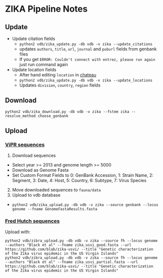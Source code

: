 # ZIKA Pipeline Notes

## Update

* Update citation fields
  * `python2 vdb/zika_update.py -db vdb -v zika --update_citations`
  * updates `authors`, `title`, `url`, `journal` and `puburl` fields from genbank files
  * If you get `ERROR: Couldn't connect with entrez, please run again` just run command again
* Update location fields
  * After hand editing `location` in [chateau](https://github.com/blab/chateau)
  * `python2 vdb/zika_update.py -db vdb -v zika --update_locations`
  * Updates `division`, `country`, `region` fields

## Download

    python2 vdb/zika_download.py -db vdb -v zika --fstem zika --resolve_method choose_genbank

## Upload

### [ViPR sequences](https://www.viprbrc.org/brc/vipr_genome_search.spg?method=ShowCleanSearch&decorator=flavi_zika)

1. Download sequences
  * Select year >= 2013 and genome length >= 5000
  * Download as Genome Fasta
  * Set Custom Format Fields to 0: GenBank Accession, 1: Strain Name, 2: Segment, 3: Date, 4: Host, 5: Country, 6: Subtype, 7: Virus Species
2. Move downloaded sequences to `fauna/data`
3. Upload to vdb database
  * `python2 vdb/zika_upload.py -db vdb -v zika --source genbank --locus genome --fname GenomeFastaResults.fasta`

### [Fred Hutch sequences](https://github.com/blab/zika-usvi/tree/master/data)

Upload with:

    python2 vdb/zibra_upload.py -db vdb -v zika --source fh --locus genome --authors "Black et al" --fname zika_usvi_good.fasta --url https://github.com/blab/zika-usvi/ --title "Genetic characterization of the Zika virus epidemic in the US Virgin Islands"
    python2 vdb/zibra_upload.py -db vdb -v zika --source fh --locus genome --authors "Black et al" --fname zika_usvi_partial.fasta --url https://github.com/blab/zika-usvi/ --title "Genetic characterization of the Zika virus epidemic in the US Virgin Islands"
